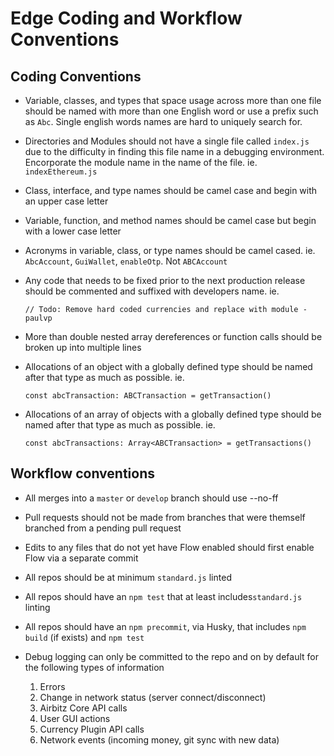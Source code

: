 # Edge Coding and Workflow Conventions

## Coding Conventions

* Variable, classes, and types that space usage across more than one file should be named with more than one English word or use a prefix such as `Abc`. Single english words names are hard to uniquely search for.
* Directories and Modules should not have a single file called `index.js` due to the difficulty in finding this file name in a debugging environment. Encorporate the module name in the name of the file. ie. `indexEthereum.js`
* Class, interface, and type names should be camel case and begin with an upper case letter
* Variable, function, and method names should be camel case but begin with a lower case letter
* Acronyms in variable, class, or type names should be camel cased. ie. `AbcAccount`, `GuiWallet`, `enableOtp`. Not `ABCAccount`
* Any code that needs to be fixed prior to the next production release should be commented and suffixed with developers name. ie.

    `// Todo: Remove hard coded currencies and replace with module -paulvp`

* More than double nested array dereferences or function calls should be broken up into multiple lines
* Allocations of an object with a globally defined type should be named after that type as much as possible. ie.

    `const abcTransaction: ABCTransaction = getTransaction()`

* Allocations of an array of objects with a globally defined type should be named after that type as much as possible. ie.

    `const abcTransactions: Array<ABCTransaction> = getTransactions()`

## Workflow conventions

* All merges into a `master` or `develop` branch should use --no-ff
* Pull requests should not be made from branches that were themself branched from a pending pull request
* Edits to any files that do not yet have Flow enabled should first enable Flow via a separate commit
* All repos should be at minimum `standard.js` linted
* All repos should have an `npm test` that at least includes`standard.js` linting
* All repos should have an `npm precommit`, via Husky, that includes `npm build` (if exists) and `npm test`
* Debug logging can only be committed to the repo and on by default for the following types of information

    1. Errors
    2. Change in network status (server connect/disconnect)
    3. Airbitz Core API calls
    4. User GUI actions
    5. Currency Plugin API calls
    6. Network events (incoming money, git sync with new data)
